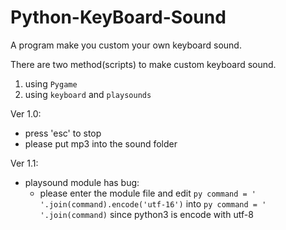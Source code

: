# Python-KeyBoard-Sound
A program make you custom your own keyboard sound.

There are two method(scripts) to make custom keyboard sound.

1. using ```Pygame```
2. using ```keyboard``` and ```playsounds```

Ver 1.0:
* press 'esc' to stop
* please put mp3 into the sound folder

Ver 1.1:
* playsound module has bug:
  * please enter the module file and edit ```py command = ' '.join(command).encode('utf-16')``` into ```py command = ' '.join(command)``` since python3 is encode with utf-8
